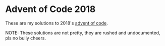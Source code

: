 # Advent of Code 2018

These are my solutions to 2018's [advent of code](https://adventofcode.com/2018/).

NOTE: These solutions are not pretty, they are rushed and undocumented, pls no bully cheers.
